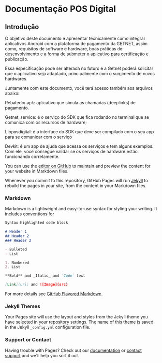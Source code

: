 # Documentação POS Digital
## Introdução

O objetivo deste documento é apresentar tecnicamente como integrar aplicativos Android com a plataforma de pagamento da GETNET, assim como, requisitos de software e hardware, boas práticas de desenvolvimento e a forma de submeter o aplicativo para certificação e publicação.

Essa especificação pode ser alterada no futuro e a Getnet poderá solicitar que o aplicativo seja adaptado, principalmente com o surgimento de novos hardwares.

Juntamente com este documento, você terá acesso também aos arquivos abaixo:

Rebatedor.apk: aplicativo que simula as chamadas (deeplinks) de pagamento.

Getnet_service: é o serviço do SDK que fica rodando no terminal que se comunica com os recursos de hardware;

Libposdigital: é a interface do SDK que deve ser compilado com o seu app para se comunicar com o serviço

Devkit: é um app de ajuda que acessa os serviços e tem alguns exemplos. Com ele, você consegue validar se os serviços de hardware estão funcionando corretamente.

You can use the [editor on GitHub](https://github.com/leonardogiovelli/leonardogiovelli.github.io/edit/master/README.md) to maintain and preview the content for your website in Markdown files.

Whenever you commit to this repository, GitHub Pages will run [Jekyll](https://jekyllrb.com/) to rebuild the pages in your site, from the content in your Markdown files.

### Markdown

Markdown is a lightweight and easy-to-use syntax for styling your writing. It includes conventions for

```markdown
Syntax highlighted code block

# Header 1
## Header 2
### Header 3

- Bulleted
- List

1. Numbered
2. List

**Bold** and _Italic_ and `Code` text

[Link](url) and ![Image](src)
```

For more details see [GitHub Flavored Markdown](https://guides.github.com/features/mastering-markdown/).

### Jekyll Themes

Your Pages site will use the layout and styles from the Jekyll theme you have selected in your [repository settings](https://github.com/leonardogiovelli/leonardogiovelli.github.io/settings). The name of this theme is saved in the Jekyll `_config.yml` configuration file.

### Support or Contact

Having trouble with Pages? Check out our [documentation](https://help.github.com/categories/github-pages-basics/) or [contact support](https://github.com/contact) and we’ll help you sort it out.
